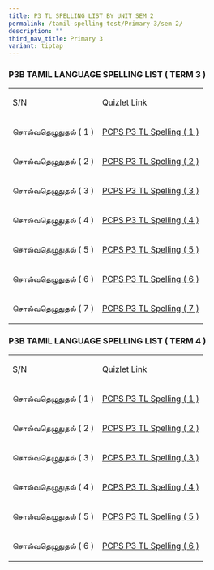 ```yaml
---
title: P3 TL SPELLING LIST BY UNIT SEM 2
permalink: /tamil-spelling-test/Primary-3/sem-2/
description: ""
third_nav_title: Primary 3
variant: tiptap
---
```

<h3>P3B TAMIL LANGUAGE SPELLING LIST ( TERM 3 )</h3>
<table style="minWidth: 50px">
<colgroup>
<col>
<col>
</colgroup>
<tbody>
<tr>
<td rowspan="1" colspan="1">
<p>S/N</p>
</td>
<td rowspan="1" colspan="1">
<p>Quizlet Link</p>
</td>
</tr>
<tr>
<td rowspan="1" colspan="1">
<p>சொல்வதெழுதுதல் ( 1 )</p>
</td>
<td rowspan="1" colspan="1">
<p><a href="https://quizlet.com/_4sleg4" rel="noopener noreferrer nofollow" target="_blank">PCPS P3 TL Spelling ( 1 )</a>
</p>
</td>
</tr>
<tr>
<td rowspan="1" colspan="1">
<p>சொல்வதெழுதுதல் ( 2 )</p>
</td>
<td rowspan="1" colspan="1">
<p><a href="https://quizlet.com/_4slg8l" rel="noopener noreferrer nofollow" target="_blank">PCPS P3 TL Spelling ( 2 )</a>
</p>
</td>
</tr>
<tr>
<td rowspan="1" colspan="1">
<p>சொல்வதெழுதுதல் ( 3 )</p>
</td>
<td rowspan="1" colspan="1">
<p><a href="https://quizlet.com/_4slhs5" rel="noopener noreferrer nofollow" target="_blank">PCPS P3 TL Spelling ( 3 )</a>
</p>
</td>
</tr>
<tr>
<td rowspan="1" colspan="1">
<p>சொல்வதெழுதுதல் ( 4 )</p>
</td>
<td rowspan="1" colspan="1">
<p><a href="https://quizlet.com/_4slj2j" rel="noopener noreferrer nofollow" target="_blank">PCPS P3 TL Spelling ( 4 )</a>
</p>
</td>
</tr>
<tr>
<td rowspan="1" colspan="1">
<p>சொல்வதெழுதுதல் ( 5 )</p>
</td>
<td rowspan="1" colspan="1">
<p><a href="https://quizlet.com/_4slkkv" rel="noopener noreferrer nofollow" target="_blank">PCPS P3 TL Spelling ( 5 )</a>
</p>
</td>
</tr>
<tr>
<td rowspan="1" colspan="1">
<p>சொல்வதெழுதுதல் ( 6 )</p>
</td>
<td rowspan="1" colspan="1">
<p><a href="https://quizlet.com/_4slkkv" rel="noopener noreferrer nofollow" target="_blank">PCPS P3 TL Spelling ( 6 )</a>
</p>
</td>
</tr>
<tr>
<td rowspan="1" colspan="1">
<p>சொல்வதெழுதுதல் ( 7 )</p>
</td>
<td rowspan="1" colspan="1">
<p><a href="https://quizlet.com/_4slnfn" rel="noopener noreferrer nofollow" target="_blank">PCPS P3 TL Spelling ( 7 )</a>
</p>
</td>
</tr>
</tbody>
</table>
<h3>P3B TAMIL LANGUAGE SPELLING LIST ( TERM 4 )</h3>
<table style="minWidth: 50px">
<colgroup>
<col>
<col>
</colgroup>
<tbody>
<tr>
<td rowspan="1" colspan="1">
<p>S/N</p>
</td>
<td rowspan="1" colspan="1">
<p>Quizlet Link</p>
</td>
</tr>
<tr>
<td rowspan="1" colspan="1">
<p>சொல்வதெழுதுதல் ( 1 )</p>
</td>
<td rowspan="1" colspan="1">
<p><a href="https://qrgo.page.link/2xhPU" rel="noopener noreferrer nofollow" target="_blank">PCPS P3 TL Spelling ( 1 )</a>
</p>
</td>
</tr>
<tr>
<td rowspan="1" colspan="1">
<p>சொல்வதெழுதுதல் ( 2 )</p>
</td>
<td rowspan="1" colspan="1">
<p><a href="https://qrgo.page.link/Gq2Yx" rel="noopener noreferrer nofollow" target="_blank">PCPS P3 TL Spelling ( 2 )</a>
</p>
</td>
</tr>
<tr>
<td rowspan="1" colspan="1">
<p>சொல்வதெழுதுதல் ( 3 )</p>
</td>
<td rowspan="1" colspan="1">
<p><a href="https://qrgo.page.link/jjqyp" rel="noopener noreferrer nofollow" target="_blank">PCPS P3 TL Spelling ( 3 )</a>
</p>
</td>
</tr>
<tr>
<td rowspan="1" colspan="1">
<p>சொல்வதெழுதுதல் ( 4 )</p>
</td>
<td rowspan="1" colspan="1">
<p><a href="https://qrgo.page.link/jnQEj" rel="noopener noreferrer nofollow" target="_blank">PCPS P3 TL Spelling ( 4 )</a>
</p>
</td>
</tr>
<tr>
<td rowspan="1" colspan="1">
<p>சொல்வதெழுதுதல் ( 5 )</p>
</td>
<td rowspan="1" colspan="1">
<p><a href="https://qrgo.page.link/8G8UT" rel="noopener noreferrer nofollow" target="_blank">PCPS P3 TL Spelling ( 5 )</a>
</p>
</td>
</tr>
<tr>
<td rowspan="1" colspan="1">
<p>சொல்வதெழுதுதல் ( 6 )</p>
</td>
<td rowspan="1" colspan="1">
<p><a href="https://qrgo.page.link/xGVGU" rel="noopener noreferrer nofollow" target="_blank">PCPS P3 TL Spelling ( 6 )</a>
</p>
</td>
</tr>
</tbody>
</table>
<p></p>